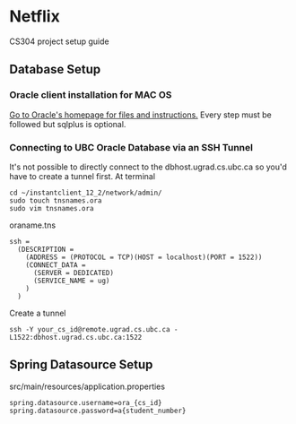 # Netflix
CS304 project setup guide

## Database Setup
### Oracle client installation for MAC OS
[Go to Oracle's homepage for files and instructions.](http://www.oracle.com/technetwork/topics/intel-macsoft-096467.html)
Every step must be followed but sqlplus is optional.
### Connecting to UBC Oracle Database via an SSH Tunnel
It's not possible to directly connect to the dbhost.ugrad.cs.ubc.ca so you'd have to create a tunnel first.
At terminal
```
cd ~/instantclient_12_2/network/admin/
sudo touch tnsnames.ora
sudo vim tnsnames.ora
```
oraname.tns
```
ssh =
  (DESCRIPTION =
    (ADDRESS = (PROTOCOL = TCP)(HOST = localhost)(PORT = 1522))
    (CONNECT_DATA =
      (SERVER = DEDICATED)
      (SERVICE_NAME = ug)
    )
  )
```
Create a tunnel 
```
ssh -Y your_cs_id@remote.ugrad.cs.ubc.ca -L1522:dbhost.ugrad.cs.ubc.ca:1522
```
## Spring Datasource Setup
src/main/resources/application.properties

```
spring.datasource.username=ora_{cs_id}
spring.datasource.password=a{student_number}
```
